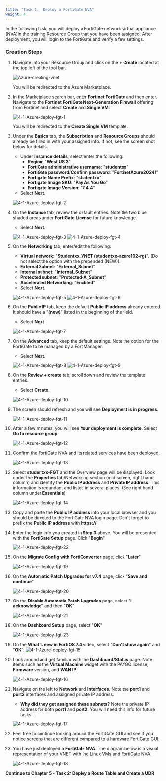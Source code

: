 ```yaml
---
title: "Task 1:  Deploy a FortiGate NVA"
weight: 4
---
```


In the following task, you will deploy a FortiGate network virtual appliance (NVA)in the training Resource Group that you have been assigned.  After deployment, you will login to the FortiGate and verify a few settings.

### Creation Steps

1. Navigate into your Resource Group and click on the **+ Create** located at the top left of the tool bar.

    ![Azure-creating-vnet](../Images/Azure-creating-vnet.PNG)  

    You will be redirected to the Azure Marketplace.

1. In the Marketplace search bar, enter **Fortinet FortiGate** and then enter.  Navigate to the **Fortinet FortiGate Next-Generation Firewall** offering from Fortinet and select **Create** and **Single VM**.

    ![4-1-Azure-deploy-fgt-1](../Images/4-1-Azure-deploy-fgt-1.PNG)

    You will be redirected to the **Create Single VM** template.

1. Under the **Basics** tab, the **Subscription** and **Resource Groups** should already be filled in with your assigned info.  If not, see the screen shot below for details.

    - Under **Instance details**, select/enter the following:
        - **Region**:  "**West US 3**"  
        - **FortiGate administrative username**:  "**studentxx**"
        - **FortiGate password**/**Confirm password**:  "**FortinetAzure2024!**"
        - **Fortigate Name Prefix**:  "**studentxx**"
        - **Fortigate Image SKU**:  "**Pay As You Go**"
        - **Fortigate Image Version**: "**7.4.4**"
    - Select **Next**.

    ![4-1-Azure-deploy-fgt-2](../Images/4-1-Azure-deploy-fgt-2.PNG)

1. On the **Instance** tab, review the default entries.  Note the two blue shaded areas under **FortiGate License** for future knowledge.
    - Select **Next**.

    ![4-1-Azure-deploy-fgt-3](../Images/4-1-Azure-deploy-fgt-3.PNG)
    ![4-1-Azure-deploy-fgt-4](../Images/4-1-Azure-deploy-fgt-4.PNG)

1. On the **Networking** tab, enter/edit the following:

    - **Virtual network**:  "**Studentxx_VNET (studentxx-azure102-rg)**".  (Do not select the option with the prepended (NEW)).
    - **External Subnet**:  "**External_Subnet**"
    - **Internal subnet**:  "**Internal_Subnet**"
    - **Protected subnet**:  "**Protected-A_Subnet**"
    - **Accelerated Networking**:  "**Enabled**"
    - Select **Next**.

    ![4-1-Azure-deploy-fgt-5](../Images/4-1-Azure-deploy-fgt-5.PNG)
    ![4-1-Azure-deploy-fgt-6](../Images/4-1-Azure-deploy-fgt-6.PNG)

1. On the **Public IP** tab, keep the default **Public IP address** already entered.  It should have a "**(new)**" listed in the beginning of the field.

    - Select **Next**

    ![4-1-Azure-deploy-fgt-7](../Images/4-1-Azure-deploy-fgt-7.PNG)

1. On the **Advanced** tab, keep the default settings.  Note the option for the FortiGate to be managed by a FortiManager.

    - Select **Next**.

    ![4-1-Azure-deploy-fgt-8](../Images/4-1-Azure-deploy-fgt-8.PNG)
    ![4-1-Azure-deploy-fgt-9](../Images/4-1-Azure-deploy-fgt-9.PNG)

1. On the **Review + create** tab, scroll down and review the template entries.

    - Select **Create**.

    ![4-1-Azure-deploy-fgt-10](../Images/4-1-Azure-deploy-fgt-10.PNG)

1. The screen should refresh and you will see **Deployment is in progress**.

    ![4-1-Azure-deploy-fgt-11](../Images/4-1-Azure-deploy-fgt-11.PNG)

1. After a few minutes, you will see **Your deployment is complete**.  Select **Go to resource group**

    ![4-1-Azure-deploy-fgt-12](../Images/4-1-Azure-deploy-fgt-12.PNG)

1. Confirm the FortiGate NVA and its related services have been deployed.

    ![4-1-Azure-deploy-fgt-13](../Images/4-1-Azure-deploy-fgt-13.PNG)

1. Select **studentxx-FGT** and the Overview page will be displayed.  Look under the **Properties** tab/Networking section (mid screen, right hand column) and identify the **Public IP address** and **Private IP address**.  This information is redundant and listed in several places.  (See right hand column under **Essentials**)

    ![4-1-Azure-deploy-fgt-14](../Images/4-1-Azure-deploy-fgt-14.PNG)

1. Copy and paste the **Public IP address** into your local browser and you should be directed to the FortiGate NVA login page.  Don't forget to prefix the **Public IP address** with **https://**

1. Enter the login info you created in **Step 3** above.  You will be presented with the **FortiGate Setup** page.  Click "**Begin**"

    ![4-1-Azure-deploy-fgt-22](../Images/4-1-Azure-deploy-fgt-22.PNG)  

1. On the **Migrate Config with FortiConverter** page, click "**Later**"

    ![4-1-Azure-deploy-fgt-19](../Images/4-1-Azure-deploy-fgt-19.PNG)

1. On the **Automatic Patch Upgrades for v7.4** page, click "**Save and continue**"

    ![4-1-Azure-deploy-fgt-20](../Images/4-1-Azure-deploy-fgt-20.PNG)

1. On the **Disable Automatic Patch Upgrades** page, select "**I acknowledge**" and then "**OK**"

    ![4-1-Azure-deploy-fgt-21](../Images/4-1-Azure-deploy-fgt-21.PNG)

1. On the **Dashboard Setup** page, select "**OK**"

    ![4-1-Azure-deploy-fgt-23](../Images/4-1-Azure-deploy-fgt-23.PNG)

1. On the **What's new in FortiOS 7.4** video, select "**Don't show again**" and "**OK**".
    ![4-1-Azure-deploy-fgt-15](../Images/4-1-Azure-deploy-fgt-15.PNG)

1. Look around and get familiar with the **Dashboard/Status** page.  Note items such as the **Virtual Machine** widget with the PAYGO license, **Firmware** version, and **WAN IP**.

    ![4-1-Azure-deploy-fgt-16](../Images/4-1-Azure-deploy-fgt-16.PNG)

1. Navigate on the left to **Network** and **Interfaces**.  Note the **port1** and **port2** interfaces and assigned private IP address.

    - **Why did they get assigned these subnets?**
    Note the private IP address for both **port1** and **port2**.  You will need this info for future tasks.

    ![4-1-Azure-deploy-fgt-17](../Images/4-1-Azure-deploy-fgt-17.PNG)

1. Feel free to continue looking around the FortiGate GUI and see if you notice screens that are different compared to a hardware FortiGate GUI.

1. You have just deployed a **FortiGate NVA**.  The diagram below is a visual representation of your VNET with the Linux VMs and FortiGate NVA.

    ![4-1-Azure-deploy-fgt-18](../Images/4-1-Azure-deploy-fgt-18.PNG)

**Continue to Chapter 5 - Task 2: Deploy a Route Table and Create a UDR**
